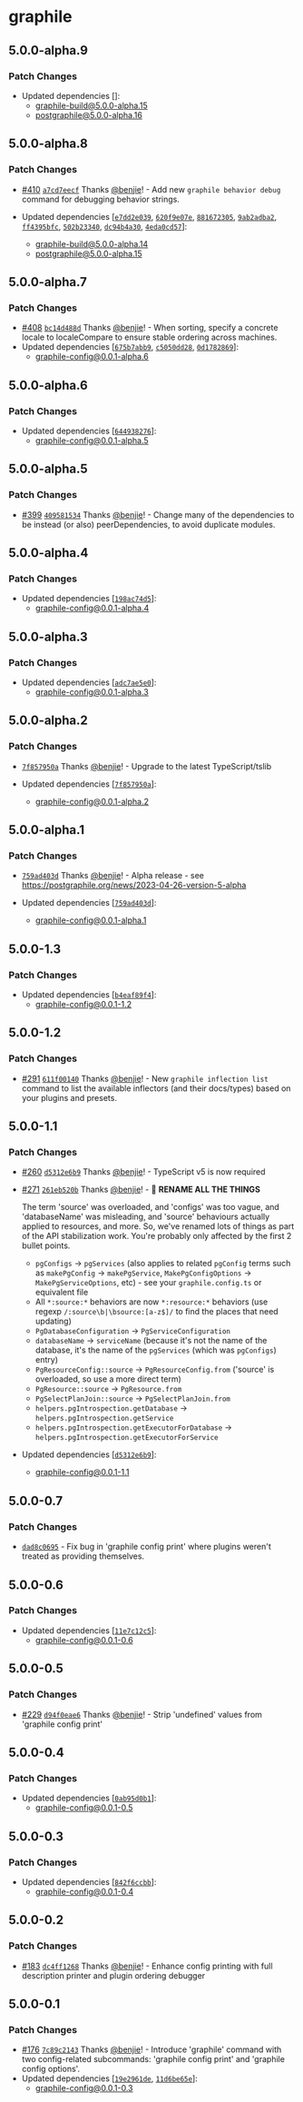 # graphile

## 5.0.0-alpha.9

### Patch Changes

- Updated dependencies []:
  - graphile-build@5.0.0-alpha.15
  - postgraphile@5.0.0-alpha.16

## 5.0.0-alpha.8

### Patch Changes

- [#410](https://github.com/benjie/postgraphile-private/pull/410)
  [`a7cd7eecf`](https://github.com/benjie/postgraphile-private/commit/a7cd7eecfb81a74a2a6e6500054f2defb8f2205e)
  Thanks [@benjie](https://github.com/benjie)! - Add new
  `graphile behavior debug` command for debugging behavior strings.

- Updated dependencies
  [[`e7dd2e039`](https://github.com/benjie/postgraphile-private/commit/e7dd2e039769958d59a83ec3b164cad063c82500),
  [`620f9e07e`](https://github.com/benjie/postgraphile-private/commit/620f9e07ec6f4d66a8dc01ed6bb054a75f7b1c8b),
  [`881672305`](https://github.com/benjie/postgraphile-private/commit/88167230578393e3b24a364f0d673e36c5cb088d),
  [`9ab2adba2`](https://github.com/benjie/postgraphile-private/commit/9ab2adba2c146b5d1bc91bbb2f25e4645ed381de),
  [`ff4395bfc`](https://github.com/benjie/postgraphile-private/commit/ff4395bfc6e6b2fb263f644dae1e984c52dd84b9),
  [`502b23340`](https://github.com/benjie/postgraphile-private/commit/502b233401975637bc0d516af78721b37f6f9b7b),
  [`dc94b4a30`](https://github.com/benjie/postgraphile-private/commit/dc94b4a3003a2fbe1d76e17bb519092fa134243a),
  [`4eda0cd57`](https://github.com/benjie/postgraphile-private/commit/4eda0cd572274febad696ebb5a89472a981f8212)]:
  - graphile-build@5.0.0-alpha.14
  - postgraphile@5.0.0-alpha.15

## 5.0.0-alpha.7

### Patch Changes

- [#408](https://github.com/benjie/postgraphile-private/pull/408)
  [`bc14d488d`](https://github.com/benjie/postgraphile-private/commit/bc14d488d5385f350b6d377716e43c46a405dc57)
  Thanks [@benjie](https://github.com/benjie)! - When sorting, specify a
  concrete locale to localeCompare to ensure stable ordering across machines.
- Updated dependencies
  [[`675b7abb9`](https://github.com/benjie/postgraphile-private/commit/675b7abb93e11d955930b9026fb0b65a56ecc999),
  [`c5050dd28`](https://github.com/benjie/postgraphile-private/commit/c5050dd286bd6d9fa4a5d9cfbf87ba609cb148dd),
  [`0d1782869`](https://github.com/benjie/postgraphile-private/commit/0d1782869adc76f5bbcecfdcbb85a258c468ca37)]:
  - graphile-config@0.0.1-alpha.6

## 5.0.0-alpha.6

### Patch Changes

- Updated dependencies
  [[`644938276`](https://github.com/benjie/postgraphile-private/commit/644938276ebd48c5486ba9736a525fcc66d7d714)]:
  - graphile-config@0.0.1-alpha.5

## 5.0.0-alpha.5

### Patch Changes

- [#399](https://github.com/benjie/postgraphile-private/pull/399)
  [`409581534`](https://github.com/benjie/postgraphile-private/commit/409581534f41ac2cf0ff21c77c2bcd8eaa8218fd)
  Thanks [@benjie](https://github.com/benjie)! - Change many of the dependencies
  to be instead (or also) peerDependencies, to avoid duplicate modules.

## 5.0.0-alpha.4

### Patch Changes

- Updated dependencies
  [[`198ac74d5`](https://github.com/benjie/postgraphile-private/commit/198ac74d52fe1e47d602fe2b7c52f216d5216b25)]:
  - graphile-config@0.0.1-alpha.4

## 5.0.0-alpha.3

### Patch Changes

- Updated dependencies
  [[`adc7ae5e0`](https://github.com/benjie/postgraphile-private/commit/adc7ae5e002961c8b8286500527752f21139ab9e)]:
  - graphile-config@0.0.1-alpha.3

## 5.0.0-alpha.2

### Patch Changes

- [`7f857950a`](https://github.com/benjie/postgraphile-private/commit/7f857950a7e4ec763c936eb6bd1fb77824041d71)
  Thanks [@benjie](https://github.com/benjie)! - Upgrade to the latest
  TypeScript/tslib

- Updated dependencies
  [[`7f857950a`](https://github.com/benjie/postgraphile-private/commit/7f857950a7e4ec763c936eb6bd1fb77824041d71)]:
  - graphile-config@0.0.1-alpha.2

## 5.0.0-alpha.1

### Patch Changes

- [`759ad403d`](https://github.com/benjie/postgraphile-private/commit/759ad403d71363312c5225c165873ae84b8a098c)
  Thanks [@benjie](https://github.com/benjie)! - Alpha release - see
  https://postgraphile.org/news/2023-04-26-version-5-alpha

- Updated dependencies
  [[`759ad403d`](https://github.com/benjie/postgraphile-private/commit/759ad403d71363312c5225c165873ae84b8a098c)]:
  - graphile-config@0.0.1-alpha.1

## 5.0.0-1.3

### Patch Changes

- Updated dependencies
  [[`b4eaf89f4`](https://github.com/benjie/postgraphile-private/commit/b4eaf89f401ca207de08770361d07903f6bb9cb0)]:
  - graphile-config@0.0.1-1.2

## 5.0.0-1.2

### Patch Changes

- [#291](https://github.com/benjie/postgraphile-private/pull/291)
  [`611f00140`](https://github.com/benjie/postgraphile-private/commit/611f00140d7f5b0620e274fc21869ec82055e080)
  Thanks [@benjie](https://github.com/benjie)! - New `graphile inflection list`
  command to list the available inflectors (and their docs/types) based on your
  plugins and presets.

## 5.0.0-1.1

### Patch Changes

- [#260](https://github.com/benjie/postgraphile-private/pull/260)
  [`d5312e6b9`](https://github.com/benjie/postgraphile-private/commit/d5312e6b968fbeb46d074b82a41b4bdbc166598c)
  Thanks [@benjie](https://github.com/benjie)! - TypeScript v5 is now required

- [#271](https://github.com/benjie/postgraphile-private/pull/271)
  [`261eb520b`](https://github.com/benjie/postgraphile-private/commit/261eb520b33fe3673fe3a7712085e50291aed1e5)
  Thanks [@benjie](https://github.com/benjie)! - 🚨 **RENAME ALL THE THINGS**

  The term 'source' was overloaded, and 'configs' was too vague, and
  'databaseName' was misleading, and 'source' behaviours actually applied to
  resources, and more. So, we've renamed lots of things as part of the API
  stabilization work. You're probably only affected by the first 2 bullet
  points.

  - `pgConfigs` -> `pgServices` (also applies to related `pgConfig` terms such
    as `makePgConfig` -> `makePgService`, `MakePgConfigOptions` ->
    `MakePgServiceOptions`, etc) - see your `graphile.config.ts` or equivalent
    file
  - All `*:source:*` behaviors are now `*:resource:*` behaviors (use regexp
    `/:source\b|\bsource:[a-z$]/` to find the places that need updating)
  - `PgDatabaseConfiguration` -> `PgServiceConfiguration`
  - `databaseName` -> `serviceName` (because it's not the name of the database,
    it's the name of the `pgServices` (which was `pgConfigs`) entry)
  - `PgResourceConfig::source` -> `PgResourceConfig.from` ('source' is
    overloaded, so use a more direct term)
  - `PgResource::source` -> `PgResource.from`
  - `PgSelectPlanJoin::source` -> `PgSelectPlanJoin.from`
  - `helpers.pgIntrospection.getDatabase` ->
    `helpers.pgIntrospection.getService`
  - `helpers.pgIntrospection.getExecutorForDatabase` ->
    `helpers.pgIntrospection.getExecutorForService`

- Updated dependencies
  [[`d5312e6b9`](https://github.com/benjie/postgraphile-private/commit/d5312e6b968fbeb46d074b82a41b4bdbc166598c)]:
  - graphile-config@0.0.1-1.1

## 5.0.0-0.7

### Patch Changes

- [`dad8c0695`](undefined) - Fix bug in 'graphile config print' where plugins
  weren't treated as providing themselves.

## 5.0.0-0.6

### Patch Changes

- Updated dependencies
  [[`11e7c12c5`](https://github.com/benjie/postgraphile-private/commit/11e7c12c5a3545ee24b5e39392fbec190aa1cf85)]:
  - graphile-config@0.0.1-0.6

## 5.0.0-0.5

### Patch Changes

- [#229](https://github.com/benjie/postgraphile-private/pull/229)
  [`d94f0eae6`](https://github.com/benjie/postgraphile-private/commit/d94f0eae68013fbf146187d40aaecdacefeea639)
  Thanks [@benjie](https://github.com/benjie)! - Strip 'undefined' values from
  'graphile config print'

## 5.0.0-0.4

### Patch Changes

- Updated dependencies [[`0ab95d0b1`](undefined)]:
  - graphile-config@0.0.1-0.5

## 5.0.0-0.3

### Patch Changes

- Updated dependencies
  [[`842f6ccbb`](https://github.com/benjie/postgraphile-private/commit/842f6ccbb3c9bd0c101c4f4df31c5ed1aea9b2ab)]:
  - graphile-config@0.0.1-0.4

## 5.0.0-0.2

### Patch Changes

- [#183](https://github.com/benjie/postgraphile-private/pull/183)
  [`dc4ff1268`](https://github.com/benjie/postgraphile-private/commit/dc4ff12681eeaef3a493fea5481e31f13c9f1874)
  Thanks [@benjie](https://github.com/benjie)! - Enhance config printing with
  full description printer and plugin ordering debugger

## 5.0.0-0.1

### Patch Changes

- [#176](https://github.com/benjie/postgraphile-private/pull/176)
  [`7c89c2143`](https://github.com/benjie/postgraphile-private/commit/7c89c2143c73408ec63caabd68634f77f2b48511)
  Thanks [@benjie](https://github.com/benjie)! - Introduce 'graphile' command
  with two config-related subcommands: 'graphile config print' and 'graphile
  config options'.
- Updated dependencies
  [[`19e2961de`](https://github.com/benjie/postgraphile-private/commit/19e2961de67dc0b9601799bba256e4c4a23cc0cb),
  [`11d6be65e`](https://github.com/benjie/postgraphile-private/commit/11d6be65e0da489f8ab3e3a8b8db145f8b2147ad)]:
  - graphile-config@0.0.1-0.3

